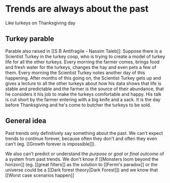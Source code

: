 # Trends are always about the past
Like turkeys on Thanksgiving day

## Turkey parable

Parable also raised in [[S B Antifragile - Nassim Taleb]]:
Suppose there is a Scientist Turkey in the turkey coop, who is trying to create a model of turkey life for all the other turkeys. Every morning the farmer comes, brings food and fresh water for the turkeys, changes the hay and even pets a few of them. Every morning the Scientist Turkey notes another day of this happening. After months of this going on, the Scientist Turkey gets up and gives a lecture to all the other turkeys about how his data shows that life is stable and predictable and the farmer is the source of their abundance, that he considers it his job to make the turkeys comfortable and happy. His talk is cut short by the farmer entering with a big knife and a sack. It is the day before Thanksgiving and he's come to butcher the turkeys to be sold.

## General idea

Past trends only definitively say something about the past. We can't expect trends to continue forever, because often they don't and often they even can't (eg. [[Growth forever is impossible]]).

We also can't predict or understand the *purpose* or *goal* or *final outcome* of a system from past trends. We don't know if [[Monsters loom beyond the horizon]] (eg. [[great filters]] as the solution to [[Fermi's paradox]] or the universe could be a [[Dark forest theory|Dark Forest]]) and we know that [[Worst case scenarios happen]]